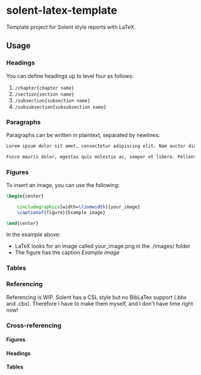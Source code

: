 # solent-latex-template
Template project for Solent style reports with LaTeX.

## Usage

### Headings

You can define headings up to level four as follows:

1. `/chapter{chapter name}`
2. `/section{section name}`
3. `/subsection{subsection name}`
4. `/subsubsection{subsubsection name}`

### Paragraphs

Paragraphs can be written in plaintext, separated by newlines:

```tex
Lorem ipsum dolor sit amet, consectetur adipiscing elit. Nam auctor diam augue, at fermentum mauris cursus eget.

Fusce mauris dolor, egestas quis molestie ac, semper et libero. Pellentesque varius eros in dui porta suscipit.
```

### Figures

To insert an image, you can use the following:

```tex
\begin{center}

    \includegraphics[width=\linewidth]{your_image}
    \captionof{figure}{Example image}

\end{center}
```

In the example above:

- LaTeX looks for an image called your_image.png in the ./images/ folder
- The figure has the caption *Example image*

### Tables

### Referencing

Referencing is WIP. Solent has a CSL style but no BibLaTex support (.bbx and .cbx). Therefore I have to make them myself, and I don't have time right now!

### Cross-referencing

#### Figures

#### Headings

#### Tables